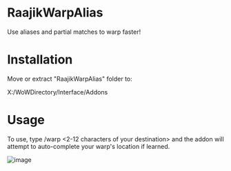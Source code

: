 # RaajikWarpAlias
 Use aliases and partial matches to warp faster!

# Installation
 Move or extract "RaajikWarpAlias" folder to: 
 
 X:/WoWDirectory/Interface/Addons

# Usage
 To use, type /warp <2-12 characters of your destination> and the addon will attempt to auto-complete your warp's location if learned.

 ![image](https://github.com/user-attachments/assets/39be218e-9b1b-4ac7-8984-40cc5446fd3f)

